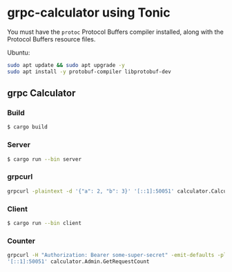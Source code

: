 # grpc-calculator using Tonic

You must have the `protoc` Protocol Buffers compiler
installed, along with the Protocol Buffers resource files.

Ubuntu:
```bash
sudo apt update && sudo apt upgrade -y
sudo apt install -y protobuf-compiler libprotobuf-dev
```


## grpc Calculator

### Build

```bash
$ cargo build
```

### Server

```bash
$ cargo run --bin server
```

### grpcurl
```bash
grpcurl -plaintext -d '{"a": 2, "b": 3}' '[::1]:50051' calculator.Calculator.Add
```

### Client
```bash
$ cargo run --bin client
```

### Counter
```bash
grpcurl -H "Authorization: Bearer some-super-secret" -emit-defaults -plaintext \
'[::1]:50051' calculator.Admin.GetRequestCount
```
